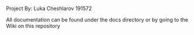 Project By: Luka Cheshlarov 191572

All documentation can be found under the docs directory or by going to the Wiki on this repository
